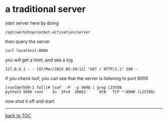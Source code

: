 # a traditional server

start server here by doing

```
/opt/workshop/socket-activation/server
```


then query the server

```
curl localhost:8000
```

you will get a html, and see a log

```commandline
127.0.0.1 - - [07/Mar/2024 05:39:12] "GET / HTTP/1.1" 200 -
```

if you check lsof, you can see that the server is listening to port 8000

```commandline
[root@eth50-1 fwll]# lsof  -P  -p 5696 | grep LISTEN
python3 5696 root    3u  IPv4  20663      0t0   TCP *:8000 (LISTEN)

```
now shut it off and start

---
[back to TOC](../README.md)
